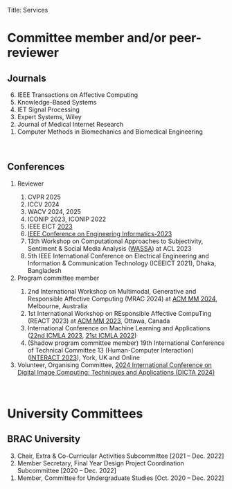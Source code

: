 Title: Services

# Committee member and/or peer-reviewer
## Journals
<ol reversed>
    <li>IEEE Transactions on Affective Computing</li>
    <li>Knowledge-Based Systems</li>
    <li>IET Signal Processing</li>
    <li>Expert Systems, Wiley</li>
    <li>Journal of Medical Internet Research</li>
    <li>Computer Methods in Biomechanics and Biomedical Engineering</li>
</ol>

&nbsp;
## Conferences
<ol>
    <li>Reviewer</li>
    <ol>
        <li>CVPR 2025</li>
        <li>ICCV 2024</li>
        <li>WACV 2024, 2025</li>
        <li>ICONIP 2023, ICONIP 2022</li>
        <li>IEEE EICT <a href="https://eict2023.kuet.ac.bd/">2023</a></li>
        <li> <a href="https://attend.ieee.org/engineering-informatics-2023/">IEEE Conference on Engineering Informatics-2023</a></li>
        <li>13th Workshop on Computational Approaches to Subjectivity, Sentiment & Social Media Analysis (<a href="https://wassa-workshop.github.io/">WASSA</a>) at ACL 2023</li>
        <li>5th IEEE International Conference on Electrical Engineering and Information & Communication Technology (ICEEICT 2021), Dhaka, Bangladesh</li>
    </ol>
    <li>Program committee member</li>
    <ol>
        <li>2nd International Workshop on Multimodal, Generative and Responsible Affective Computing (MRAC 2024) at <a href="https://2024.acmmm.org/">ACM MM 2024</a>, Melbourne, Australia</li>
        <li>1st International Workshop on REsponsible Affective CompuTing (REACT 2023) at <a href="https://www.acmmm2023.org/">ACM MM 2023</a>, Ottawa, Canada</li>
        <li>International Conference on Machine Learning and Applications (<a href="https://www.icmla-conference.org/icmla23/pcm.html">22nd ICMLA 2023</a>, <a href="https://www.icmla-conference.org/icmla22/pcm.html">21st ICMLA 2022</a>)</li>
        <li>(Shadow program committee member) 19th International Conference of Technical Committee 13 (Human-Computer Interaction) (<a href="https://interact2023.org/">INTERACT 2023</a>), York, UK and Online</li>
    </ol>
    <li>Volunteer, Organising Committee, <a href="https://dicta2024.dictaconference.org/">2024 International Conference on Digital Image Computing: Techniques and Applications (DICTA 2024)</a></li>
</ol>

&nbsp;
# University Committees
## BRAC University
<ol reversed>
    <li>Chair, Extra &amp; Co-Curricular Activities Subcommittee [2021 &ndash; Dec. 2022]</li>
    <li>Member Secretary, Final Year Design Project Coordination Subcommittee [2020 &ndash; Dec. 2022]</li>
    <li>Member, Committee for Undergraduate Studies [Oct. 2020 &ndash; Dec. 2022]</li>
</ol>
